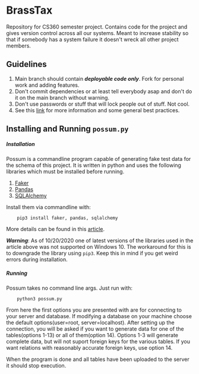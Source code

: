 # BrassTax
Repository for CS360 semester project. Contains code for the project and gives version control across all our systems. Meant to increase stability so that if somebody has a system failure it doesn't wreck all other project members.

## Guidelines 
1. Main branch should contain ***deployable code only***. Fork for personal work and adding features.
2. Don't commit dependencies or at least tell everybody asap and don't do it on the main branch without warning.
3. Don't use passwords or stuff that will lock people out of stuff. Not cool.
4. See this [link](https://dev.to/datreeio/top-10-github-best-practices-3kl2) for more information and some general best practices.

## Installing and Running `possum.py`

##### Installation
Possum is a commandline program capable of generating fake test data for the schema of this project. It is written in python and uses the following libraries which must be installed before running.

1. [Faker](https://faker.readthedocs.io/en/master/index.html)
2. [Pandas](https://pandas.pydata.org/pandas-docs/stable/index.html)
3. [SQLAlchemy](https://docs.sqlalchemy.org/en/13/index.html)

Install them via commandline with:

		pip3 install faker, pandas, sqlalchemy

More details can be found in this [article](towardsdatascience.com/generating-random-data-into-a-database-using-python-fd2f7d54024e).

_**Warning**_: As of 10/20/2020 one of latest versions of the libraries used in the article above was not supported on Windows 10. The workaround for this is to downgrade the library using `pip3`. Keep this in mind if you get weird errors during installation.

##### Running
Possum takes no command line args. Just run with:

		python3 possum.py

From here the first options you are presented with are for connecting to your server and database. If modifying a database on your machine choose the default options(user=root, server=localhost). After setting up the connection, you will be asked if you want to generate data for one of the tables(options 1-13) or all of them(option 14). Options 1-3 will generate complete data, but will not suport foreign keys for the various tables. If you want relations with reasonably accurate foreign keys, use option 14.

When the program is done and all tables have been uploaded to the server it should stop execution.

